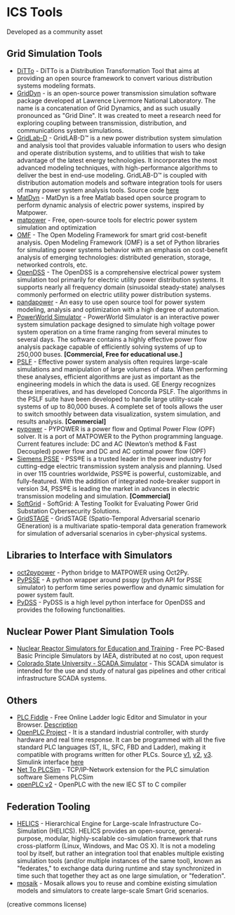 # ICS Tools

Developed as a community asset

## Grid Simulation Tools

- [DiTTo](https://github.com/NREL/ditto) - DiTTo is a Distribution Transformation Tool that aims at providing an open source framework to convert various distribution systems modeling formats.
- [GridDyn](https://github.com/llnl/griddyn) - is an open-source power transmission simulation software package developed at Lawrence Livermore National Laboratory. The name is a concatenation of Grid Dynamics, and as such usually pronounced as "Grid Dine". It was created to meet a research need for exploring coupling between transmission, distribution, and communications system simulations.
- [GridLab-D](http://www.gridlabd.org) - GridLAB-D™ is a new power distribution system simulation and analysis tool that provides valuable information to users who design and operate distribution systems, and to utilities that wish to take advantage of the latest energy technologies. It incorporates the most advanced modeling techniques, with high-performance algorithms to deliver the best in end-use modeling. GridLAB-D™ is coupled with distribution automation models and software integration tools for users of many power system analysis tools. Source code [here](https://github.com/gridlab-d/gridlab-d)
- [MatDyn](https://www.esat.kuleuven.be/electa/teaching/matdyn/) - MatDyn is a free Matlab based open source program to perform dynamic analysis of electric power systems, inspired by Matpower.
- [matpower](https://matpower.org) - Free, open-source tools for electric power system simulation and optimization
- [OMF](https://github.com/dpinney/omf) - The Open Modeling Framework for smart grid cost-benefit analysis. Open Modeling Framework (OMF) is a set of Python libraries for simulating power systems behavior with an emphasis on cost-benefit analysis of emerging technologies: distributed generation, storage, networked controls, etc.
- [OpenDSS](http://smartgrid.epri.com/SimulationTool.aspx) - The OpenDSS is a comprehensive electrical power system simulation tool primarily for electric utility power distribution systems. It supports nearly all frequency domain (sinusoidal steady‐state) analyses commonly performed on electric utility power distribution systems.
- [pandapower](http://www.pandapower.org) - An easy to use open source tool for power system modeling, analysis and optimization with a high degree of automation.
- [PowerWorld Simulator](http://www.powerworld.com) - PowerWorld Simulator is an interactive power system simulation package designed to simulate high voltage power system operation on a time frame ranging from several minutes to several days. The software contains a highly effective power flow analysis package capable of efficiently solving systems of up to 250,000 buses. **[Commercial, Free for educational use.]**
- [PSLF](http://www.geenergyconsulting.com/practice-area/software-products/pslf) - Effective power system analysis often requires large-scale simulations and manipulation of large volumes of data. When performing these analyses, efficient algorithms are just as important as the engineering models in which the data is used. GE Energy recognizes these imperatives, and has developed Concorda PSLF. The algorithms in the PSLF suite have been developed to handle large utility-scale systems of up to 80,000 buses. A complete set of tools allows the user to switch smoothly between data visualization, system simulation, and results analysis. **[Commercial]**
- [pypower](https://github.com/rwl/PYPOWER) - PYPOWER is a power flow and Optimal Power Flow (OPF) solver. It is a port of MATPOWER to the Python programming language. Current features include: DC and AC (Newton’s method & Fast Decoupled) power flow and DC and AC optimal power flow (OPF)
- [Siemens PSSE](http://w3.siemens.com/smartgrid/global/en/products-systems-solutions/software-solutions/planning-data-management-software/planning-simulation/pages/pss-e.aspx) - PSS®E is a trusted leader in the power industry for cutting-edge electric transmission system analysis and planning. Used in over 115 countries worldwide, PSS®E is powerful, customizable, and fully-featured. With the addition of integrated node-breaker support in version 34, PSS®E is leading the market in advances in electric transmission modeling and simulation. **[Commercial]**
- [SoftGrid](https://github.com/smartgridadsc/SoftGrid) - SoftGrid: A Testing Toolkit for Evaluating Power Grid Substation Cybersecurity Solutions.
- [GridSTAGE](https://github.com/pnnl/GridSTAGE) - GridSTAGE (Spatio-Temporal Adversarial scenario GEneration) is a multivariate spatio-temporal data generation framework for simulation of adversarial scenarios in cyber-physical systems.

## Libraries to Interface with Simulators

- [oct2pypower](https://github.com/rwl/oct2pypower) - Python bridge to MATPOWER using Oct2Py.
- [PyPSSE](https://github.com/NREL/PyPSSE) - A python wrapper around psspy (python API for PSSE simulator) to perform time series powerflow and dynamic simulation for power system fault.
- [PyDSS](https://github.com/NREL/PyDSS) - PyDSS is a high level python interface for OpenDSS and provides the following functionalities.

## Nuclear Power Plant Simulation Tools

- [Nuclear Reactor Simulators for Education and Training](https://www.iaea.org/topics/nuclear-power-reactors/nuclear-reactor-simulators-for-education-and-training) - Free PC-Based Basic Principle Simulators by IAEA, distributed at no cost, upon request
- [Colorado State University - SCADA Simulator](https://github.com/BrandtRobert/SCADAVirtualization) - This SCADA simulator is intended for the use and study of natural gas pipelines and other critical infrastructure SCADA systems.

## Others

- [PLC Fiddle](http://www.plcfiddle.com/) - Free Online Ladder logic Editor and Simulator in your Browser. [Description](http://accautomation.ca/plc-fiddle-online-editor-and-simulator-in-your-browser)
- [OpenPLC Project](http://www.openplcproject.com/) - It is a standard industrial controller, with sturdy hardware and real time response. It can be programmed with all the five standard PLC languages (ST, IL, SFC, FBD and Ladder), making it compatible with programs written for other PLCs. Source [v1](https://github.com/thiagoralves/OpenPLC), [v2](https://github.com/thiagoralves/OpenPLC_v2), [v3](https://github.com/thiagoralves/OpenPLC_v3). Simulink interface [here](https://github.com/thiagoralves/OpenPLC_Simulink-Interface)
- [Net To PLCSim](https://sourceforge.net/projects/nettoplcsim/) - TCP/IP-Network extension for the PLC simulation software Siemens PLCSim
- [openPLC v2](https://github.com/thiagoralves/OpenPLC_v2) - OpenPLC with the new IEC ST to C compiler

## Federation Tooling

- [HELICS](https://github.com/GMLC-TDC/HELICS) - Hierarchical Engine for Large-scale Infrastructure Co-Simulation (HELICS). HELICS provides an open-source, general-purpose, modular, highly-scalable co-simulation framework that runs cross-platform (Linux, Windows, and Mac OS X). It is not a modeling tool by itself, but rather an integration tool that enables multiple existing simulation tools (and/or multiple instances of the same tool), known as "federates," to exchange data during runtime and stay synchronized in time such that together they act as one large simulation, or "federation".
- [mosaik](https://mosaik.offis.de) - Mosaik allows you to reuse and combine existing simulation models and simulators to create large-scale Smart Grid scenarios.

(creative commons license)
